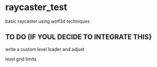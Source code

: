 # raycaster_test

basic raycaster using wolf3d techniques

## TO DO (IF YOUL DECIDE TO INTEGRATE THIS}

write a custom level loader and adjust

level grid limits
